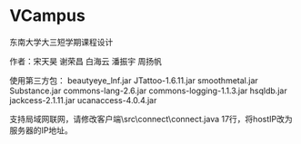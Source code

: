 # VCampus
东南大学大三短学期课程设计

作者：宋天昊 谢荣昌 白海云 潘振宇 周扬帆

使用第三方包：
beautyeye_lnf.jar 
JTattoo-1.6.11.jar 
smoothmetal.jar 
Substance.jar
commons-lang-2.6.jar
commons-logging-1.1.3.jar
hsqldb.jar
jackcess-2.1.11.jar
ucanaccess-4.0.4.jar


支持局域网联网，请修改客户端\src\connect\connect.java 17行，将hostIP改为服务器的IP地址。

